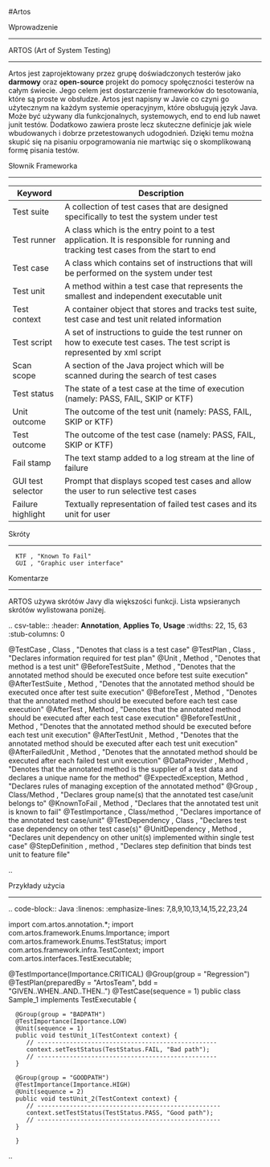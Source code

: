 #Artos

Wprowadzenie
************

ARTOS (Art of System Testing)
************



Artos jest zaprojektowany przez grupę doświadczonych testerów jako **darmowy** oraz **open-source** projekt do pomocy społęczności testerów na całym świecie.
Jego celem jest dostarczenie frameworków do tesotowania, które są proste w obsłudze. Artos jest napisny w Javie co czyni go użytecznym na każdym systemie operacyjnym, które obsługują język Java. Może być używany dla funkcjonalnych, systemowych, end to end lub nawet junit testów. Dodatkowo zawiera proste lecz skuteczne definicje jak wiele wbudowanych i dobrze przetestowanych udogodnień. Dzięki temu można skupić się na pisaniu orpogramowania nie martwiąc się o skomplikowaną formę pisania testów.

Słownik Frameworka
************

|**Keyword** | **Description**|
| ------------- | ------------- |
|Test suite | A collection of test cases that are designed specifically to test the system under test|
|Test runner | A class which is the entry point to a test application. It is responsible for running and tracking test cases from the start to end|
|Test case | A class which contains set of instructions that will be performed on the system under test|
|Test unit | A method within a test case that represents the smallest and independent executable unit|
|Test context | A container object that stores and tracks test suite, test case and test unit related information|
|Test script | A set of instructions to guide the test runner on how to execute test cases. The test script is represented by xml script|
|Scan scope | A section of the Java project which will be scanned during the search of test cases|
|Test status | The state of a test case at the time of execution (namely: PASS, FAIL, SKIP or KTF)|
|Unit outcome | The outcome of the test unit (namely: PASS, FAIL, SKIP or KTF)|
|Test outcome | The outcome of the test case (namely: PASS, FAIL, SKIP or KTF)|
|Fail stamp | The text stamp added to a log stream at the line of failure|
|GUI test selector | Prompt that displays scoped test cases and allow the user to run selective test cases|
|Failure highlight | Textually representation of failed test cases and its unit for user|


Skróty
************
   
      KTF , "Known To Fail"
      GUI , "Graphic user interface"


Komentarze
************

ARTOS używa skrótów Javy dla większości funkcji. Lista wpsieranych skrótów wylistowana poniżej.

.. csv-table:: 
   :header: **Annotation**, **Applies To**, **Usage**
   :widths: 22, 15, 63
   :stub-columns: 0

   @TestCase         , Class         , "Denotes that class is a test case"
   @TestPlan         , Class         , "Declares information required for test plan"
   @Unit             , Method        , "Denotes that method is a test unit"
   @BeforeTestSuite  , Method        , "Denotes that the annotated method should be executed once before test suite execution"
   @AfterTestSuite   , Method        , "Denotes that the annotated method should be executed once after test suite execution"
   @BeforeTest       , Method        , "Denotes that the annotated method should be executed before each test case execution"
   @AfterTest        , Method        , "Denotes that the annotated method should be executed after each test case execution"
   @BeforeTestUnit   , Method        , "Denotes that the annotated method should be executed before each test unit execution"
   @AfterTestUnit    , Method        , "Denotes that the annotated method should be executed after each test unit execution"
   @AfterFailedUnit	 , Method 		 , "Denotes that the annotated method should be executed after each failed test unit execution"
   @DataProvider     , Method        , "Denotes that the annotated method is the supplier of a test data and declares a unique name for the method"
   @ExpectedException, Method        , "Declares rules of managing exception of the annotated method"
   @Group            , Class/Method  , "Declares group name(s) that the annotated test case/unit belongs to" 
   @KnownToFail      , Method        , "Declares that the annotated test unit is known to fail"
   @TestImportance   , Class/method  , "Declares importance of the annotated test case/unit"
   @TestDependency   , Class         , "Declares test case dependency on other test case(s)"
   @UnitDependency   , Method        , "Declares unit dependency on other unit(s) implemented within single test case"
   @StepDefinition   , method        , "Declares step definition that binds test unit to feature file"

..

Przykłady użycia
************

.. code-block:: Java
   :linenos: 
   :emphasize-lines: 7,8,9,10,13,14,15,22,23,24

   import com.artos.annotation.*;
   import com.artos.framework.Enums.Importance;
   import com.artos.framework.Enums.TestStatus;
   import com.artos.framework.infra.TestContext;
   import com.artos.interfaces.TestExecutable;

   @TestImportance(Importance.CRITICAL)
   @Group(group = "Regression")
   @TestPlan(preparedBy = "ArtosTeam", bdd = "GIVEN..WHEN..AND..THEN..")
   @TestCase(sequence = 1)
    public class Sample_1 implements TestExecutable {

      @Group(group = "BADPATH")
      @TestImportance(Importance.LOW)
      @Unit(sequence = 1)
      public void testUnit_1(TestContext context) {
         // --------------------------------------------------
         context.setTestStatus(TestStatus.FAIL, "Bad path");
         // --------------------------------------------------
      }
      
      @Group(group = "GOODPATH")
      @TestImportance(Importance.HIGH)
      @Unit(sequence = 2)
      public void testUnit_2(TestContext context) {
         // ---------------------------------------------------
         context.setTestStatus(TestStatus.PASS, "Good path");
         // ---------------------------------------------------
      }

      }

..
